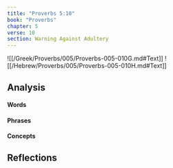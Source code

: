 ```yaml
---
title: "Proverbs 5:10"
book: "Proverbs"
chapter: 5
verse: 10
section: Warning Against Adultery
---
```

![[/Greek/Proverbs/005/Proverbs-005-010G.md#Text]]
![[/Hebrew/Proverbs/005/Proverbs-005-010H.md#Text]]

## Analysis

#### Words

#### Phrases

#### Concepts

## Reflections
